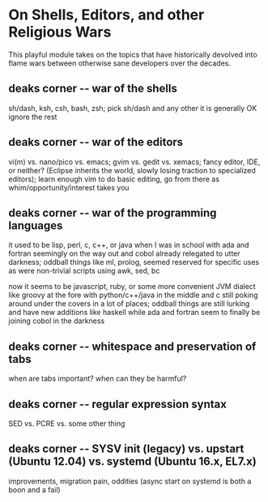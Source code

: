 # On Shells, Editors, and other Religious Wars

This playful module takes on the topics that have historically devolved
into flame wars between otherwise sane developers over the decades.


## deaks corner -- war of the shells

sh/dash, ksh, csh, bash, zsh; pick sh/dash and any other it is generally OK ignore the rest


## deaks corner -- war of the editors

vi(m) vs. nano/pico vs. emacs; gvim vs. gedit vs. xemacs; fancy editor, IDE, or neither? (Eclipse inherits the world, slowly losing traction to specialized editors); learn enough vim to do basic editing, go from there as whim/opportunity/interest takes you


## deaks corner -- war of the programming languages

it used to be lisp, perl, c, c++, or java when I was in school with ada and fortran seemingly on the way out and cobol already relegated to utter darkness; oddball things like ml, prolog, seemed reserved for specific uses as were non-trivial scripts using awk, sed, bc

now it seems to be javascript, ruby, or some more convenient JVM dialect like groovy at the fore with python/c++/java in the middle and c still poking around under the covers in a lot of places; oddball things are still lurking and have new additions like haskell while ada and fortran seem to finally be joining cobol in the darkness


## deaks corner -- whitespace and preservation of tabs

when are tabs important? when can they be harmful?


## deaks corner -- regular expression syntax

SED vs. PCRE vs. some other thing


## deaks corner -- SYSV init (legacy) vs. upstart (Ubuntu 12.04) vs. systemd (Ubuntu 16.x, EL7.x)

improvements, migration pain, oddities (async start on systemd is both a boon and a fail)
